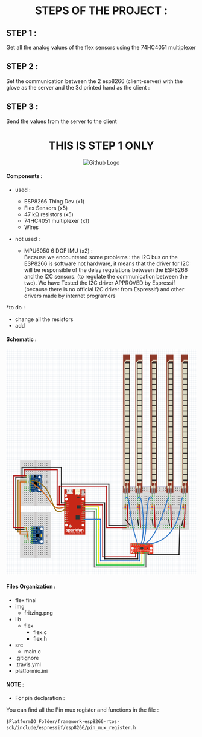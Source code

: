 <center> <h1>STEPS OF THE PROJECT :</h1> </center>

## STEP 1 :
Get all the analog values of the flex sensors using the 74HC4051 multiplexer

## STEP 2 :
 Set the communication between the 2 esp8266 (client-server) with the glove as the server and the 3d printed hand as the client :

## STEP 3 :
Send the values from the server to the client

<center>
 <h1>THIS IS STEP 1 ONLY</h1>
 <img src="https://media.giphy.com/media/B0uJ6d5OXb50k/giphy.gif" width=10% title="Github Logo">
 </center>

#### Components :
* used :
  * ESP8266 Thing Dev (x1)
  * Flex Sensors (x5)
  * 47 kΩ resistors (x5)
  * 74HC4051 multiplexer (x1)
  * Wires


* not used :
  * MPU6050 6 DOF IMU (x2) :  
Because we encountered some problems :
the I2C bus on the ESP8266 is software not hardware, it means that the driver for I2C  will  be responsible of the delay regulations between the ESP8266 and the I2C sensors. (to regulate the communication between the two). We have Tested the I2C driver APPROVED by Espressif (because there is no official I2C driver from Espressif) and other drivers made by internet programers

*to do :
 * change all the resistors
 * add

#### Schematic :

<p align=center>
<img src="img/fritzing.png" title="Github Logo">
</p>


#### Files Organization :

* flex final
* img
  * fritzing.png
* lib
  * flex
    * flex.c
    * flex.h
* src
    * main.c
* .gitignore
* .travis.yml
* platformio.ini



#### NOTE :

- For pin declaration :

You can find all the Pin mux register and functions in the file :
 ```
$PlatformIO_Folder/framework-esp8266-rtos-sdk/include/espressif/esp8266/pin_mux_register.h
 ```
